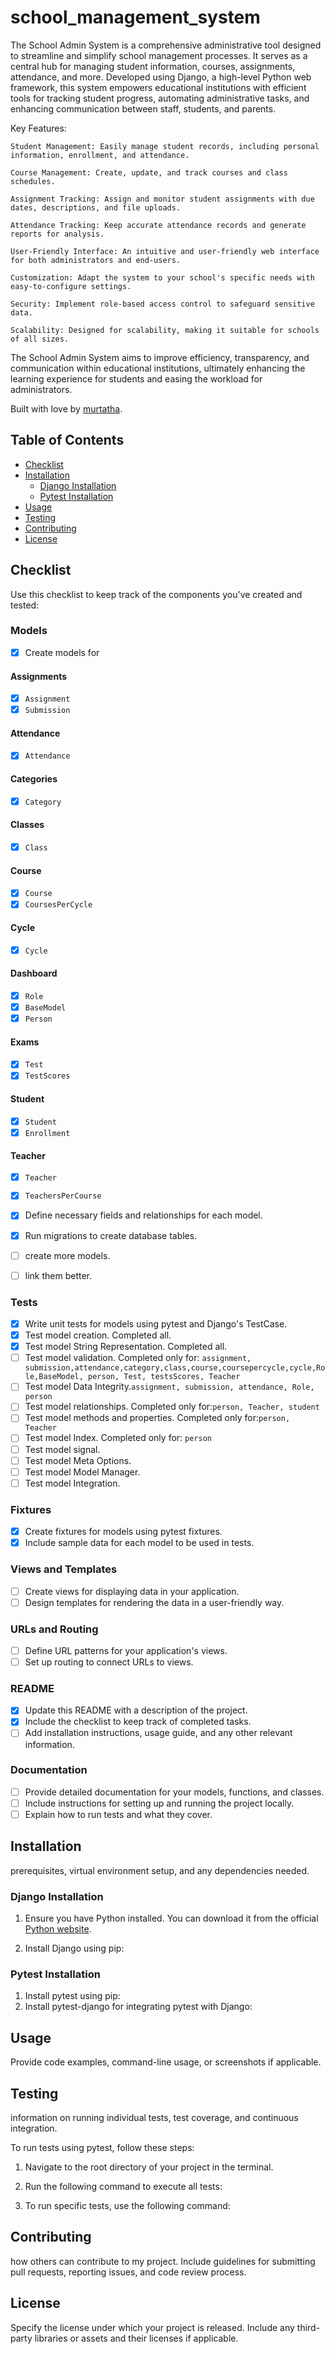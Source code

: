 # school_management_system

The School Admin System is a comprehensive administrative tool designed to streamline and simplify school management processes. It serves as a central hub for managing student information, courses, assignments, attendance, and more. Developed using Django, a high-level Python web framework, this system empowers educational institutions with efficient tools for tracking student progress, automating administrative tasks, and enhancing communication between staff, students, and parents.

Key Features:

    Student Management: Easily manage student records, including personal information, enrollment, and attendance.

    Course Management: Create, update, and track courses and class schedules.

    Assignment Tracking: Assign and monitor student assignments with due dates, descriptions, and file uploads.

    Attendance Tracking: Keep accurate attendance records and generate reports for analysis.

    User-Friendly Interface: An intuitive and user-friendly web interface for both administrators and end-users.

    Customization: Adapt the system to your school's specific needs with easy-to-configure settings.

    Security: Implement role-based access control to safeguard sensitive data.

    Scalability: Designed for scalability, making it suitable for schools of all sizes.

The School Admin System aims to improve efficiency, transparency, and communication within educational institutions, ultimately enhancing the learning experience for students and easing the workload for administrators.

Built with love by [murtatha](https://www.github.com/shakori999/).

## Table of Contents

- [Checklist](#checklist)
- [Installation](#installation)
  - [Django Installation](#django-installation)
  - [Pytest Installation](#pytest-installation)
- [Usage](#usage)
- [Testing](#testing)
- [Contributing](#contributing)
- [License](#license)

## Checklist

Use this checklist to keep track of the components you've created and tested:

### Models

- [x] Create models for

#### Assignments
- [x] `Assignment`
- [x] `Submission`

#### Attendance
- [x] `Attendance`

#### Categories
- [x] `Category`

#### Classes
- [x] `Class`

#### Course
- [x] `Course`
- [x] `CoursesPerCycle`

#### Cycle
- [x] `Cycle`

#### Dashboard
- [x] `Role`
- [x] `BaseModel`
- [x] `Person`

#### Exams
- [x] `Test`
- [x] `TestScores`

#### Student
- [x] `Student`
- [x] `Enrollment`

#### Teacher
- [x] `Teacher`
- [x] `TeachersPerCourse`

- [x] Define necessary fields and relationships for each model.
- [x] Run migrations to create database tables.
- [ ] create more models.
- [ ] link them better.

### Tests

- [x] Write unit tests for models using pytest and Django's TestCase.
- [x] Test model creation. Completed all. 
- [x] Test model String Representation. Completed all.
- [ ] Test model validation. Completed only for: `assignment, submission,attendance,category,class,course,coursepercycle,cycle,Role,BaseModel, person, Test, testsScores, Teacher` 
- [ ] Test model Data Integrity.`assignment, submission, attendance, Role, person`
- [ ] Test model relationships. Completed only for:`person, Teacher, student` 
- [ ] Test model methods and properties. Completed only for:`person, Teacher` 
- [ ] Test model Index. Completed only for: `person`
- [ ] Test model signal.
- [ ] Test model Meta Options.
- [ ] Test model Model Manager.
- [ ] Test model Integration.

### Fixtures

- [x] Create fixtures for models using pytest fixtures.
- [x] Include sample data for each model to be used in tests.

### Views and Templates 

- [ ] Create views for displaying data in your application.
- [ ] Design templates for rendering the data in a user-friendly way.

### URLs and Routing 

- [ ] Define URL patterns for your application's views.
- [ ] Set up routing to connect URLs to views.

### README

- [x] Update this README with a description of the project.
- [x] Include the checklist to keep track of completed tasks.
- [ ] Add installation instructions, usage guide, and any other relevant information.

### Documentation

- [ ] Provide detailed documentation for your models, functions, and classes.
- [ ] Include instructions for setting up and running the project locally.
- [ ] Explain how to run tests and what they cover.

## Installation

prerequisites, virtual environment setup, and any dependencies needed.

### Django Installation

1. Ensure you have Python installed. You can download it from the official [Python website](https://www.python.org/downloads/).

2. Install Django using pip:


### Pytest Installation

1. Install pytest using pip:
2. Install pytest-django for integrating pytest with Django:

## Usage

Provide code examples, command-line usage, or screenshots if applicable.

## Testing
information on running individual tests, test coverage, and continuous integration.

To run tests using pytest, follow these steps:

1. Navigate to the root directory of your project in the terminal.

2. Run the following command to execute all tests:

3. To run specific tests, use the following command:

## Contributing

how others can contribute to my project. Include guidelines for submitting pull requests, reporting issues, and code review process.

## License

Specify the license under which your project is released. Include any third-party libraries or assets and their licenses if applicable.

